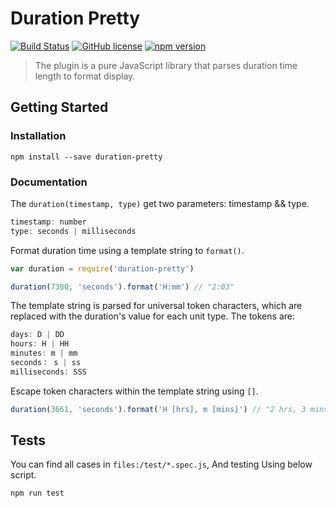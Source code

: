# Duration Pretty

[![Build Status](https://travis-ci.org/Flcwl/duration-pretty.svg?branch=master)](https://travis-ci.org/github/Flcwl/duration-pretty)
[![GitHub license](https://img.shields.io/badge/license-MIT-blue.svg)](https://github.com/Flcwl/duration-pretty/blob/master/LICENSE)
[![npm version](https://img.shields.io/npm/v/duration-pretty.svg?style=flat)](https://www.npmjs.com/package/duration-pretty)

> The plugin is a pure JavaScript library that parses duration time length to format display.

## Getting Started

### Installation

```console
npm install --save duration-pretty
```

### Documentation

The `duration(timestamp, type)` get two parameters: timestamp && type.

```js
timestamp: number
type: seconds | milliseconds
```

Format duration time using a template string to `format()`.

```js
var duration = require('duration-pretty')

duration(7380, 'seconds').format('H:mm') // "2:03"
```

The template string is parsed for universal token characters, which are replaced with the duration's value for each unit type. The tokens are:

```js
days: D | DD
hours: H | HH
minutes: m | mm
seconds： s | ss
milliseconds: SSS
```

Escape token characters within the template string using `[]`.

```js
duration(3661, 'seconds').format('H [hrs], m [mins]') // "2 hrs, 3 mins"
```

## Tests

You can find all cases in `files:/test/*.spec.js`, And testing Using below script.

```console
npm run test
```
